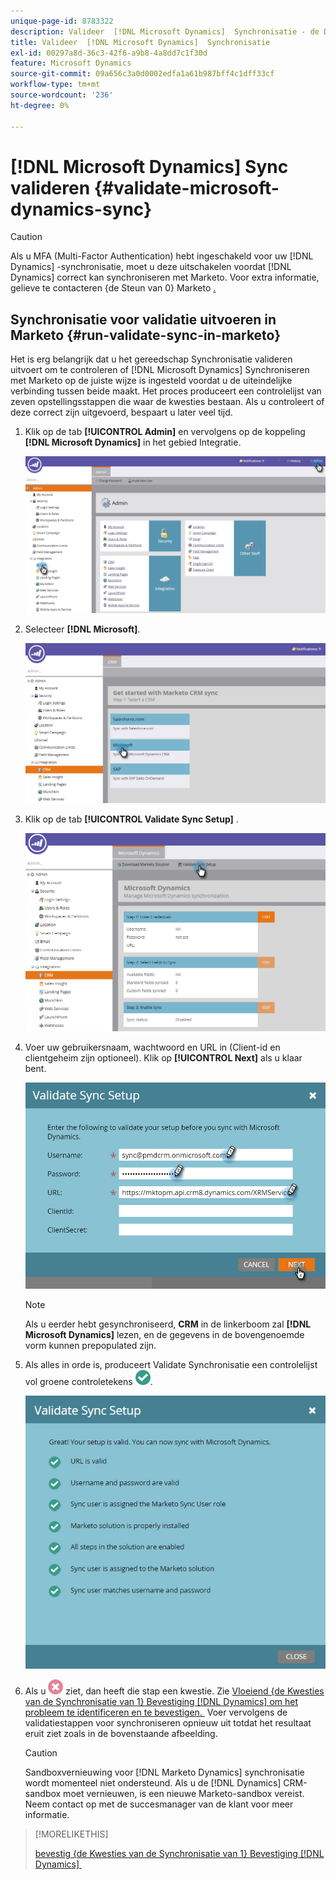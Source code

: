 ```yaml
---
unique-page-id: 8783322
description: Valideer  [!DNL Microsoft Dynamics]  Synchronisatie - de Documenten van Marketo - de Documentatie van het Product
title: Valideer  [!DNL Microsoft Dynamics]  Synchronisatie
exl-id: 00297a8d-36c3-42f6-a9b8-4a8dd7c1f30d
feature: Microsoft Dynamics
source-git-commit: 09a656c3a0d0002edfa1a61b987bff4c1dff33cf
workflow-type: tm+mt
source-wordcount: '236'
ht-degree: 0%

---
```


# [!DNL Microsoft Dynamics] Sync valideren {#validate-microsoft-dynamics-sync}

>[!CAUTION]
>
>Als u MFA (Multi-Factor Authentication) hebt ingeschakeld voor uw [!DNL Dynamics] -synchronisatie, moet u deze uitschakelen voordat [!DNL Dynamics] correct kan synchroniseren met Marketo. Voor extra informatie, gelieve te contacteren {de Steun van 0} Marketo [.](https://nation.marketo.com/t5/Support/ct-p/Support)

## Synchronisatie voor validatie uitvoeren in Marketo {#run-validate-sync-in-marketo}

Het is erg belangrijk dat u het gereedschap Synchronisatie valideren uitvoert om te controleren of [!DNL Microsoft Dynamics] Synchroniseren met Marketo op de juiste wijze is ingesteld voordat u de uiteindelijke verbinding tussen beide maakt. Het proces produceert een controlelijst van zeven opstellingsstappen die waar de kwesties bestaan. Als u controleert of deze correct zijn uitgevoerd, bespaart u later veel tijd.

1. Klik op de tab **[!UICONTROL Admin]** en vervolgens op de koppeling **[!DNL Microsoft Dynamics]** in het gebied Integratie.

   ![](assets/image2015-9-28-16-3a7-3a51.png)

1. Selecteer **[!DNL Microsoft]**.

   ![](assets/image2015-9-28-16-3a10-3a47.png)

1. Klik op de tab **[!UICONTROL Validate Sync Setup]** .

   ![](assets/image2015-9-28-16-3a11-3a45.png)

1. Voer uw gebruikersnaam, wachtwoord en URL in (Client-id en clientgeheim zijn optioneel). Klik op **[!UICONTROL Next]** als u klaar bent.

   ![](assets/four-1.png)

   >[!NOTE]
   >
   >Als u eerder hebt gesynchroniseerd, **CRM** in de linkerboom zal **[!DNL Microsoft Dynamics]** lezen, en de gegevens in de bovengenoemde vorm kunnen prepopulated zijn.

1. Als alles in orde is, produceert Validate Synchronisatie een controlelijst vol groene controletekens ![— &#x200B;](assets/check.png).

   ![](assets/image2015-9-22-15-3a58-3a12.png)

1. Als u ![&#x200B; &#x200B;](assets/delete.png) ziet, dan heeft die stap een kwestie. Zie [&#x200B; Vloeiend {de Kwesties van de Synchronisatie van 1} Bevestiging  [!DNL Dynamics]  om het probleem te identificeren en te bevestigen. &#x200B;](/help/marketo/product-docs/crm-sync/microsoft-dynamics-sync/sync-setup/validate-microsoft-dynamics-sync/fix-dynamics-validation-sync-issues.md) Voer vervolgens de validatiestappen voor synchroniseren opnieuw uit totdat het resultaat eruit ziet zoals in de bovenstaande afbeelding.

   >[!CAUTION]
   >
   >Sandboxvernieuwing voor [!DNL Marketo Dynamics] synchronisatie wordt momenteel niet ondersteund. Als u de [!DNL Dynamics] CRM-sandbox moet vernieuwen, is een nieuwe Marketo-sandbox vereist. Neem contact op met de succesmanager van de klant voor meer informatie.

>[!MORELIKETHIS]
>
>[&#x200B; bevestig {de Kwesties van de Synchronisatie van 1} Bevestiging  [!DNL Dynamics] &#x200B;](/help/marketo/product-docs/crm-sync/microsoft-dynamics-sync/sync-setup/validate-microsoft-dynamics-sync/fix-dynamics-validation-sync-issues.md)
